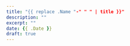 ```yaml
---
title: "{{ replace .Name "-" " " | title }}"
description: ""
excerpt: ""
date: {{ .Date }}
draft: true
---
```

